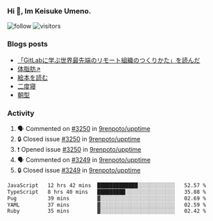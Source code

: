 ### Hi 👋, Im Keisuke Umeno.

<!--
**9renpoto/9renpoto** is a ✨ _special_ ✨ repository because its `README.md` (this file) appears on your GitHub profile.

Here are some ideas to get you started:

- 🔭 I’m currently working on ...
- 🌱 I’m currently learning ...
- 👯 I’m looking to collaborate on ...
- 🤔 I’m looking for help with ...
- 💬 Ask me about ...
- 📫 How to reach me: ...
- 😄 Pronouns: ...
- ⚡ Fun fact: ...
-->

![follow](https://img.shields.io/github/followers/9renpoto?label=Follow&style=social)
![visitors](https://komarev.com/ghpvc/?username=9renpoto&label=Profile%20views&color=0e75b6&style=flat)

### Blogs posts

<!-- BLOG-POST-LIST:START -->
- [「GitLabに学ぶ世界最先端のリモート組織のつくりかた」を読んだ](https://9renpoto.win/entry/2024/09/10/remote_organization)
- [体脂肪↗](https://9renpoto.win/entry/2024/08/12/gaining_fat)
- [絵本を読む](https://9renpoto.win/entry/2024/07/26/picture_book)
- [二度寝](https://9renpoto.win/entry/2024/07/18/going_back_to_sleep)
- [朝型](https://9renpoto.win/entry/2024/05/29/im-an-early)
<!-- BLOG-POST-LIST:END -->

### Activity

<!--START_SECTION:activity-->
1. 🗣 Commented on [#3250](https://github.com/9renpoto/upptime/issues/3250#issuecomment-2365451743) in [9renpoto/upptime](https://github.com/9renpoto/upptime)
2. 🔒 Closed issue [#3250](https://github.com/9renpoto/upptime/issues/3250) in [9renpoto/upptime](https://github.com/9renpoto/upptime)
3. ❗ Opened issue [#3250](https://github.com/9renpoto/upptime/issues/3250) in [9renpoto/upptime](https://github.com/9renpoto/upptime)
4. 🗣 Commented on [#3249](https://github.com/9renpoto/upptime/issues/3249#issuecomment-2365418028) in [9renpoto/upptime](https://github.com/9renpoto/upptime)
5. 🔒 Closed issue [#3249](https://github.com/9renpoto/upptime/issues/3249) in [9renpoto/upptime](https://github.com/9renpoto/upptime)
<!--END_SECTION:activity-->

<!--START_SECTION:waka-->

```txt
JavaScript   12 hrs 42 mins  █████████████░░░░░░░░░░░░   52.57 %
TypeScript   8 hrs 40 mins   █████████░░░░░░░░░░░░░░░░   35.88 %
Pug          39 mins         ▓░░░░░░░░░░░░░░░░░░░░░░░░   02.69 %
YAML         37 mins         ▓░░░░░░░░░░░░░░░░░░░░░░░░   02.59 %
Ruby         35 mins         ▓░░░░░░░░░░░░░░░░░░░░░░░░   02.42 %
```

<!--END_SECTION:waka-->

